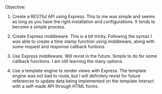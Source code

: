 Objective: 
1. Create a RESTful API using Express.
This to me was simple and seems as long as you have the right installation and configurations. It tends to become a simple process. 

2. Create Express middleware.
This is a bit tricky. Following the syntax I was able to create a time stamp function using middleware, along with some request and response callback funtions 

3. Use Express middleware.
   Will revist in the future. Simple to do for some callback functions. I am still learning the many options.
   
4. Use a template engine to render views with Express.
   The template engine was not bad to route, but I will definitely revist for future references to update data being implemented on the template 
Interact with a self-made API through HTML forms.
